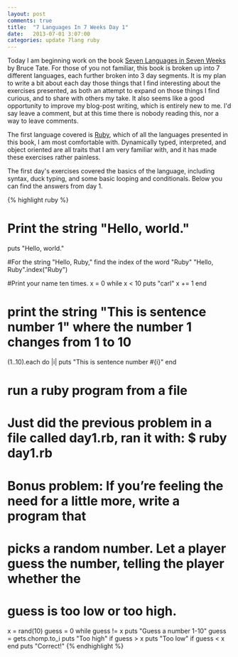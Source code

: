 ```yaml
---
layout: post
comments: true
title: 	"7 Languages In 7 Weeks Day 1"
date: 	2013-07-01 3:07:00
categories: update 7lang ruby
---
```



Today I am beginning work on the book [Seven Languages in Seven Weeks][7-lang] by Bruce Tate. For those of you not familiar, this book is broken up into 7 
different languages, each further broken into 3 day segments. It is my plan to write a bit about each day those things that I find interesting about the exercises presented, as both an attempt to expand on those things I find curious, and to share with others my take. It also seems like a good opportunity to improve my blog-post writing, which is entirely new to me. I'd say leave a comment, but at this time there is nobody reading this, nor a way to leave comments.

The first language covered is [Ruby][rubylang], which of all the languages presented in this book, I am most comfortable with. Dynamically typed, interpreted, and object oriented are all traits that I am very familiar with, and it has made these exercises rather painless.

The first day's exercises covered the basics of the language, including syntax, duck typing, and some basic looping and conditionals. Below you can find the answers from day 1.

{% highlight ruby %}
# Print the string "Hello, world."
puts "Hello, world."

#For the string "Hello, Ruby," find the index of the word "Ruby"
"Hello, Ruby".index("Ruby")

#Print your name ten times.
x = 0 
while x < 10
  puts "carl"
  x += 1
end

# print the string "This is sentence number 1" where the number 1 changes from 1 to 10
(1..10).each do |i| 
  puts "This is sentence number #{i}"
end

# run a ruby program from a file
# Just did the previous problem in a file called day1.rb, ran it with: $ ruby day1.rb

# Bonus problem: If you’re feeling the need for a little more, write a program that 
# picks a random number. Let a player guess the number, telling the player whether the 
# guess is too low or too high.
x = rand(10)
guess = 0 
while guess != x
  puts "Guess a number 1-10"
  guess = gets.chomp.to_i
  puts "Too high" if guess > x 
  puts "Too low" if guess < x 
end
puts "Correct!"
{% endhighlight %}

[7-lang]: http://pragprog.com/book/btlang/seven-languages-in-seven-weeks
[rubylang]: http://www.ruby-lang.org/en/
